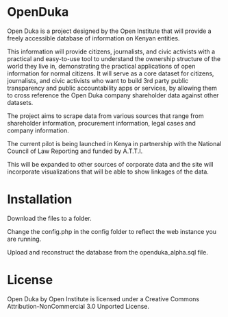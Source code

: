 OpenDuka
========

Open Duka is a project designed by the Open Institute that will provide a freely accessible database of information on Kenyan entities. 

This information will provide citizens, journalists, and civic activists with a practical and easy-to-use tool to understand the ownership structure of the world they live in, demonstrating the practical applications of open information for normal citizens. It will serve as a core dataset for citizens, journalists, and civic activists who want to build 3rd party public transparency and public accountability apps or services, by allowing them to cross reference the Open Duka company shareholder data against other datasets. 

The project aims to scrape data from various sources that range from shareholder information, procurement information, legal cases and company information.

The current pilot is being launched in Kenya in partnership with the National Council of Law Reporting and funded by A.T.T.I.

This will be expanded to other sources of corporate data and the site will incorporate visualizations that will be able to show linkages of the data.


Installation
============

Download the files to a folder.

Change the config.php in the config folder to reflect the web instance you are running.

Upload and reconstruct the database from the openduka_alpha.sql file.

License
=======

Open Duka by Open Institute is licensed under a Creative Commons Attribution-NonCommercial 3.0 Unported License.

